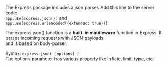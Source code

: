 The Express package includes a json parser. Add this line to the server code:  
`app.use(express.json())`  and  
`app.use(express.urlencoded({extended: true}))`

The express.json() function is a **built-in middleware** function in Express. It parses incoming requests with JSON payloads  
and is based on body-parser.

Syntax: `express.json( [options] )`  
The options parameter has various property like inflate, limit, type, etc.
